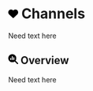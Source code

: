 # <img src="https://raw.githubusercontent.com/vishaldhole173/pro-stream-documentation/main/fontawesome/svgs/solid/heart.svg" width="20" height="20"> Channels

Need text here

## <img src="https://raw.githubusercontent.com/vishaldhole173/pro-stream-documentation/main/fontawesome/svgs/solid/magnifying-glass-chart.svg" width="20" height="20"> Overview

Need text here

